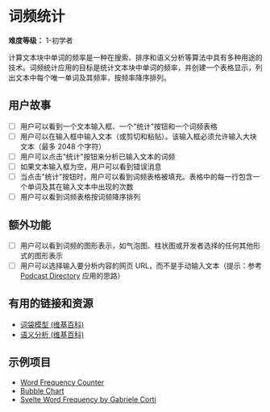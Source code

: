# 词频统计

**难度等级：** 1-初学者

计算文本块中单词的频率是一种在搜索、排序和语义分析等算法中具有多种用途的技术。词频统计应用的目标是统计文本块中单词的频率，并创建一个表格显示，列出文本中每个唯一单词及其频率，按频率降序排列。

## 用户故事

-   [ ] 用户可以看到一个文本输入框、一个"统计"按钮和一个词频表格
-   [ ] 用户可以在输入框中输入文本（或剪切和粘贴）。该输入框必须允许输入大块文本（最多 2048 个字符）
-   [ ] 用户可以点击"统计"按钮来分析已输入文本的词频
-   [ ] 如果文本输入框为空，用户可以看到错误消息
-   [ ] 当点击"统计"按钮时，用户可以看到词频表格被填充。表格中的每一行包含一个单词及其在输入文本中出现的次数
-   [ ] 用户可以看到词频表格按词频降序排列

## 额外功能

-   [ ] 用户可以看到词频的图形表示，如气泡图、柱状图或开发者选择的任何其他形式的图形表示
-   [ ] 用户可以选择输入要分析内容的网页 URL，而不是手动输入文本（提示：参考 [Podcast Directory](../2-Intermediate/Podcast-Directory-App.md) 应用的思路）

## 有用的链接和资源

-   [词袋模型 (维基百科)](https://en.wikipedia.org/wiki/Bag-of-words_model)
-   [语义分析 (维基百科)](https://en.wikipedia.org/wiki/Sentiment_analysis)

## 示例项目

- [Word Frequency Counter](https://codepen.io/maxotar/pen/aLrwJM)
- [Bubble Chart](https://codepen.io/Quendoline/pen/pjELpM)
- [Svelte Word Frequency by Gabriele Corti](https://codepen.io/borntofrappe/pen/QWWWqQM)


